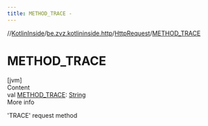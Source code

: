 ```yaml
---
title: METHOD_TRACE -
---
```

//[KotlinInside](../../index.md)/[be.zvz.kotlininside.http](../index.md)/[HttpRequest](index.md)/[METHOD_TRACE](-m-e-t-h-o-d_-t-r-a-c-e.md)



# METHOD_TRACE  
[jvm]  
Content  
val [METHOD_TRACE](-m-e-t-h-o-d_-t-r-a-c-e.md): [String](https://docs.oracle.com/javase/7/docs/api/java/lang/String.html)  
More info  


'TRACE' request method

  



